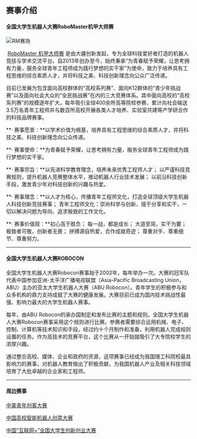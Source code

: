 ## 赛事介绍

#### 全国大学生机器人大赛RoboMaster机甲大师赛

![RM赛场](RM赛场.jpg)

​	[RoboMaster 机甲大师赛](https://www.robomaster.com/zh-CN) 是由大疆创新发起，专为全球科技爱好者打造的机器人竞技与学术交流平台。自2013年创办至今，始终秉承“为青春赋予荣耀，让思考拥有力量，服务全球青年工程师成为践行梦想的实干家”为使命，致力于培养具有工程思维的综合素质人才，并将科技之美、科技创新理念向公众广泛传递。

​	目前已发展为包含面向高校群体的“高校系列赛”、面向K12群体的“青少年挑战赛”以及面向社会大众的“全民挑战赛”在内的三大竞赛体系。其中面向高校的“高校系列赛”的规模逐年扩大，每年吸引全球400余所高等院校参赛、累计向社会输送3.5万名青年工程师并与数百所高校开展各类人才培养、实验室共建等产学研合作的科技品牌赛事。

**· 赛事愿景：**以学术价值为根基，培养具有工程思维的综合素质人才，并将科技之美、科技创新理念向公众传递。

**· 赛事使命：**为青春赋予荣耀，让思考拥有力量，服务全球青年工程师成为践行梦想的实干家。

**· 赛事宗旨：**以先进科学教育理念，培养未来优秀工程师人才； 以严谨科技竞赛规则，提升机器人竞赛整体水平，推动机器人行业技术发展； 以前沿科技创新手段，激发青少年对科技创新的兴趣与热爱。

**· 赛事理念：**以人才为核心，传播青年工程师文化，打造全球顶级大学生机器人科技创新竞技赛事； 青年工程师文化：崇尚科学与创新，擅于分享和实干，一切以解决问题为导向、追求极致的工作文化。

**· 赛事价值观：**初心高于胜负； 每一战，都是成长； 大道至简，实干为要； 极致者可敬，创新者无畏； 拼搏源自热爱，合作成就奇迹； 尊重对手、尊重细节、尊重努力。

---

#### 全国大学生机器人大赛ROBOCON

全国大学生机器人大赛Robocon赛事始于2002年，每年举办一次。大赛的冠军队代表中国参加亚洲-太平洋广播电视联盟（Asia-Pacific Broadcasting Union，ABU）主办的亚太大学生机器人大赛（ABU Robocon）。青年学生的积极参与和众多机构的鼎力支持成就了大赛的健康发展。大赛目前已成为国内技术挑战性最强、影响力最大的大学生机器人赛事。

每年，由ABU Robocon的承办国制定和发布比赛的主题和规则。全国大学生机器人大赛Robocon赛事采用这个规则进行比赛。参赛者需要综合运用机械、电子、控制、计算机等技术知识和手段，经过约十个月制作和准备，利用机器人完成规则设置的任务。作为高技术的竞赛平台，这个比赛从一开始就吸引了大专院校学生的浓厚兴趣。

通过整合高校、媒体、企业和政府的资源，这项赛事已经成为我国理工科院校最具影响力的赛事，对机器人教育做出了积极贡献，为我国机器人产业及相关科技领域培育了大批卓越的企业家和工程师。

---

#### 周边赛事

[中美青年创客大赛](http://www.chinaus-maker.org.cn/)

[中国高校智能机器人创意大赛](http://www.robotcontest.cn/)

[中国“互联网+”全国大学生创新创业大赛](https://cy.ncss.cn/)

